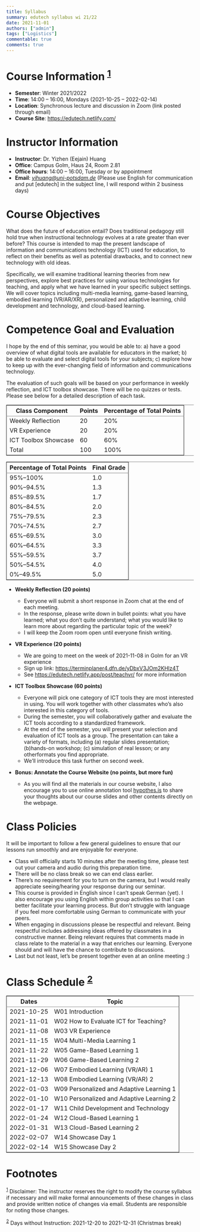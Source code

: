 ```yaml
---
title: Syllabus
summary: edutech syllabus wi 21/22
date: 2021-11-01
authors: ["admin"]
tags: ["Logistics"]
commentable: true
comments: true
---
```


# Course Information <sup><a id="fnr.1" class="footref" href="#fn.1" role="doc-backlink">1</a></sup>

-   **Semester**: Winter 2021/2022
-   **Time**: 14:00 &#x2013; 16:00, Mondays (2021-10-25 &#x2013; 2022-02-14)
-   **Location**: Synchronous lecture and discussion in Zoom (link posted
    through email)
-   **Course Site**: <https://edutech.netlify.com/>


# Instructor Information

-   **Instructor**: Dr. Yizhen (Eejain) Huang
-   **Office**: Campus Golm, Haus 24, Room 2.81
-   **Office hours**: 14:00 &#x2013; 16:00, Tuesday or by appointment
-   **Email**: *yihuang@uni-potsdam.de* (Please use English for
    communication and put [edutech] in the subject line, I will respond
    within 2 business days)


# Course Objectives

What does the future of education entail? Does traditional pedagogy still hold true when instructional technology evolves at a rate greater than ever before? This course is intended to map the present landscape of information and communications technology (ICT) used for education, to reflect on their benefits as well as potential drawbacks, and to connect new technology with old ideas.

Specifically, we will examine traditional learning theories from new perspectives, explore best practices for using various technologies for teaching, and apply what we have learned in your specific subject settings. We will cover topics including multi-media learning, game-based learning, embodied learning (VR/AR/XR), personalized and adaptive learning, child development and technology, and cloud-based learning.


# Competence Goal and Evaluation

I hope by the end of this seminar, you would be able to: a) have a good overview of what digital tools are available for educators in the market; b) be able to evaluate and select digital tools for your subjects; c) explore how to keep up with the ever-changing field of information and communications technology.

The evaluation of such goals will be based on your performance in weekly reflection, and ICT toolbox showcase. There will be no quizzes or tests. Please see below for a detailed description of each task.

<table border="2" cellspacing="0" cellpadding="6" rules="groups" frame="hsides">


<colgroup>
<col  class="org-left" />

<col  class="org-right" />

<col  class="org-right" />
</colgroup>
<thead>
<tr>
<th scope="col" class="org-left">Class Component</th>
<th scope="col" class="org-right">Points</th>
<th scope="col" class="org-right">Percentage of Total Points</th>
</tr>
</thead>

<tbody>
<tr>
<td class="org-left">Weekly Reflection</td>
<td class="org-right">20</td>
<td class="org-right">20%</td>
</tr>


<tr>
<td class="org-left">VR Experience</td>
<td class="org-right">20</td>
<td class="org-right">20%</td>
</tr>


<tr>
<td class="org-left">ICT Toolbox Showcase</td>
<td class="org-right">60</td>
<td class="org-right">60%</td>
</tr>


<tr>
<td class="org-left">Total</td>
<td class="org-right">100</td>
<td class="org-right">100%</td>
</tr>
</tbody>
</table>

<table border="2" cellspacing="0" cellpadding="6" rules="groups" frame="hsides">


<colgroup>
<col  class="org-left" />

<col  class="org-right" />
</colgroup>
<thead>
<tr>
<th scope="col" class="org-left">Percentage of Total Points</th>
<th scope="col" class="org-right">Final Grade</th>
</tr>
</thead>

<tbody>
<tr>
<td class="org-left">95%&#x2013;100%</td>
<td class="org-right">1.0</td>
</tr>


<tr>
<td class="org-left">90%&#x2013;94.5%</td>
<td class="org-right">1.3</td>
</tr>


<tr>
<td class="org-left">85%&#x2013;89.5%</td>
<td class="org-right">1.7</td>
</tr>


<tr>
<td class="org-left">80%&#x2013;84.5%</td>
<td class="org-right">2.0</td>
</tr>


<tr>
<td class="org-left">75%&#x2013;79.5%</td>
<td class="org-right">2.3</td>
</tr>


<tr>
<td class="org-left">70%&#x2013;74.5%</td>
<td class="org-right">2.7</td>
</tr>


<tr>
<td class="org-left">65%&#x2013;69.5%</td>
<td class="org-right">3.0</td>
</tr>


<tr>
<td class="org-left">60%&#x2013;64.5%</td>
<td class="org-right">3.3</td>
</tr>


<tr>
<td class="org-left">55%&#x2013;59.5%</td>
<td class="org-right">3.7</td>
</tr>


<tr>
<td class="org-left">50%&#x2013;54.5%</td>
<td class="org-right">4.0</td>
</tr>


<tr>
<td class="org-left">0%&#x2013;49.5%</td>
<td class="org-right">5.0</td>
</tr>
</tbody>
</table>

-   **Weekly Reflection (20 points)**
    -   Everyone will submit a short response in Zoom chat at the end of each meeting.
    -   In the response, please write down in bullet points: what you have learned; what you don&rsquo;t quite understand; what you would like to learn more about regarding the particular topic of the week?
    -   I will keep the Zoom room open until everyone finish writing.

-   **VR Experience (20 points)**
    -   We are going to meet on the week of 2021-11-08 in Golm for an VR experience
    -   Sign up link: <https://terminplaner4.dfn.de/yDbxV3JOm2KHlz4T>
    -   See <https://edutech.netlify.app/post/teachvr/> for more information

-   **ICT Toolbox Showcase (60 points)**
    -   Everyone will pick one category of ICT tools they are most interested in using. You will work together with other classmates who&rsquo;s also interested in this category of tools.
    -   During the semester, you will collaboratively gather and evaluate the ICT tools according to a standardized framework.
    -   At the end of the semester, you will present your selection and evaluation of ICT tools as a group. The presentation can take a variety of formats, including (a) regular slides presentation; (b)hands-on workshop; (c) simulation of real lesson; or any otherformats you find appropriate.
    -   We&rsquo;ll introduce this task further on second week.

-   **Bonus: Annotate the Course Website (no points, but more fun)**
    -   As you will find all the materials in our course website, I also encourage you to use online annotation tool [hypothes.is](https://web.hypothes.is/) to share your thoughts about our course slides and other contents directly on the webpage.


# Class Policies

It will be important to follow a few general guidelines to ensure that our lessons run smoothly and are enjoyable for everyone.

-   Class will officially starts 10 minutes after the meeting time, please test out your camera and audio during this preparation time.
-   There will be no class break so we can end class earlier.
-   There&rsquo;s no requirement for you to turn on the camera, but I would really appreciate seeing/hearing your response during our seminar.
-   This course is provided in English since I can&rsquo;t speak German (yet). I also encourage you using English within group activities so that I can better facilitate your learning process. But don&rsquo;t struggle with language if you feel more comfortable using German to communicate with your peers.
-   When engaging in discussions please be respectful and relevant. Being respectful includes addressing ideas offered by classmates in a constructive manner. Being relevant requires that comments made in class relate to the material in a way that enriches our learning. Everyone should and will have the chance to contribute to discussions.
-   Last but not least, let&rsquo;s be present together even at an online meeting :)


# Class Schedule <sup><a id="fnr.2" class="footref" href="#fn.2" role="doc-backlink">2</a></sup>

<table border="2" cellspacing="0" cellpadding="6" rules="groups" frame="hsides">


<colgroup>
<col  class="org-right" />

<col  class="org-left" />
</colgroup>
<thead>
<tr>
<th scope="col" class="org-right">Dates</th>
<th scope="col" class="org-left">Topic</th>
</tr>
</thead>

<tbody>
<tr>
<td class="org-right">2021-10-25</td>
<td class="org-left">W01 Introduction</td>
</tr>


<tr>
<td class="org-right">2021-11-01</td>
<td class="org-left">W02 How to Evaluate ICT for Teaching?</td>
</tr>


<tr>
<td class="org-right">2021-11-08</td>
<td class="org-left">W03 VR Experience</td>
</tr>


<tr>
<td class="org-right">2021-11-15</td>
<td class="org-left">W04 Multi-Media Learning 1</td>
</tr>


<tr>
<td class="org-right">2021-11-22</td>
<td class="org-left">W05 Game-Based Learning 1</td>
</tr>


<tr>
<td class="org-right">2021-11-29</td>
<td class="org-left">W06 Game-Based Learning 2</td>
</tr>


<tr>
<td class="org-right">2021-12-06</td>
<td class="org-left">W07 Embodied Learning (VR/AR) 1</td>
</tr>


<tr>
<td class="org-right">2021-12-13</td>
<td class="org-left">W08 Embodied Learning (VR/AR) 2</td>
</tr>


<tr>
<td class="org-right">2022-01-03</td>
<td class="org-left">W09 Personalized and Adaptive Learning 1</td>
</tr>


<tr>
<td class="org-right">2022-01-10</td>
<td class="org-left">W10 Personalized and Adaptive Learning 2</td>
</tr>


<tr>
<td class="org-right">2022-01-17</td>
<td class="org-left">W11 Child Development and Technology</td>
</tr>


<tr>
<td class="org-right">2022-01-24</td>
<td class="org-left">W12 Cloud-Based Learning 1</td>
</tr>


<tr>
<td class="org-right">2022-01-31</td>
<td class="org-left">W13 Cloud-Based Learning 2</td>
</tr>


<tr>
<td class="org-right">2022-02-07</td>
<td class="org-left">W14 Showcase Day 1</td>
</tr>


<tr>
<td class="org-right">2022-02-14</td>
<td class="org-left">W15 Showcase Day 2</td>
</tr>
</tbody>
</table>


# Footnotes

<sup><a id="fn.1" href="#fnr.1">1</a></sup> Disclaimer: The instructor reserves the right to modify the course syllabus if necessary and will make formal announcements of these changes in class and provide written notice of changes via email. Students are responsible for noting those changes.

<sup><a id="fn.2" href="#fnr.2">2</a></sup> Days without Instruction: 2021-12-20 to 2021-12-31 (Christmas break)
